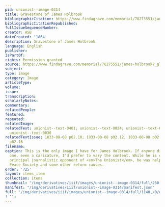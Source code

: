 ```yaml
---
pid: unionist--image-0314
title: Gravestone of James Holbrook
bibliographicCitation: https://www.findagrave.com/memorial/78275551/james-holbrook?_gl=1*5ihim4*_ga*MTUyMjQxNDg5NS4xNjU5NTYyOTE2*_ga_4QT8FMEX30*ZDk1MTk0N2YtYWM4OC00MWEwLWFkY2QtOTIyNTg3MTFmNjkxLjU5LjEuMTY4MzE2MTE5NS4zMS4wLjA.
bibliographicCitationRepublished: 
fullIssueSequenceNumber: 
creator: ASB
dateCreated: '1864'
description: Gravestone of James Holbrook
language: English
publisher: 
IsPartOf: 
rights: Permission granted
source: https://www.findagrave.com/memorial/78275551/james-holbrook?_gl=1*5ihim4*_ga*MTUyMjQxNDg5NS4xNjU5NTYyOTE2*_ga_4QT8FMEX30*ZDk1MTk0N2YtYWM4OC00MWEwLWFkY2QtOTIyNTg3MTFmNjkxLjU5LjEuMTY4MzE2MTE5NS4zMS4wLjA.
subject: 
type: image
category: Image
articleType: 
volume: 
issue: 
transcription: 
scholarlyNotes: 
commentary: 
relatedPeople: 
featured: 
repeated: 
relatedImage: 
relatedText: unionist--text-0401; unionist--text-0024; unionist--text-0026; unionist--text-0029;
  unionist--text-0030
relatedTextIssue: 1833-08-08 p02.10; 1833-08-08 p02.12; 1833-08-08 p02.15; 1833-08-08
  p02.16
filename: 
caption: This is the only image I have for James Holbrook. If anyone discovers a different
  one, even a caricature, I'd prefer to vary the content. While he is clearly the
  principal journalistic opponent of <em>The Unionist</em>, he was helpful to the
  Peace Society and some other reform causes.
order: '725'
layout: items_item
collection: items
thumbnail: "/img/derivatives/iiif/images/unionist--image-0314/full/250,/0/default.jpg"
manifest: "/img/derivatives/iiif/unionist--image-0314/manifest.json"
full: "/img/derivatives/iiif/images/unionist--image-0314/full/1140,/0/default.jpg"
! '': 
---
```

